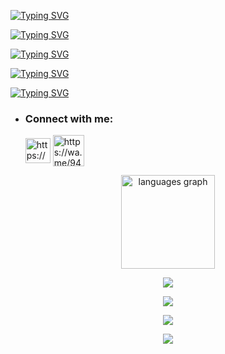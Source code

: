 <a href="https://git.io/typing-svg"><img src="https://readme-typing-svg.herokuapp.com?font=Comic+sans+MS&weight=100&size=27&duration=5001&pause=1800&color=30FF16FB&center=false&random=false&width=500&height=55&lines=Hey%F0%9F%91%8B+I+am+Tharuka+Heshan+.+.+.+%F0%9F%91%80%F0%9F%99%82" alt="Typing SVG" /></a> 



<a href="https://git.io/typing-svg"><img src="https://readme-typing-svg.herokuapp.com?font=Comic+sans+MS&weight=100&size=27&duration=5001&pause=1800&color=F724CFFF&center=false&random=false&width=500&height=55&lines=I+am+from+SRI+LANKA+🇱🇰+💕" alt="Typing SVG" /></a>
 




<a href="https://git.io/typing-svg"><img src="https://readme-typing-svg.herokuapp.com?font=Comic+sans+MS&weight=100&size=20&duration=5001&pause=1800&color=27EBF7FF&center=true&random=true&width=500&height=55&lines=😇+I'm+not+a+Programmer+🙃" alt="Typing SVG" /></a>


<a href="https://git.io/typing-svg"><img src="https://readme-typing-svg.herokuapp.com?font=Comic+sans+MS&weight=100&size=20&duration=5001&pause=1800&color=FFF411FB&center=true&random=true&width=500&height=55&lines=👀+I’m+interested+about+WHATSAPP+BOTS+🤖" alt="Typing SVG" /></a>


<a href="https://git.io/typing-svg"><img src="https://readme-typing-svg.herokuapp.com?font=Comic+sans+MS&weight=100&size=20&duration=5001&pause=1800&color=F70000FF&center=true&random=true&width=500&height=55&lines=🌱+I’m+currently+learning+🧑‍🎓+📖" alt="Typing SVG" /></a>



- <h3 align="left">Connect with me:</h3><p>   <a href="https://www.youtube.com/@Tharuka-Heshan" target="blank"><img align="center" src="https://i.ibb.co/YkThzVT/Seek-Png-com-youtube-icon-png-8071516-1.png" alt="https://www.youtube.com/@Tharuka-Heshan" height="40" width="40" /></a>  <a href="https://wa.me/94743389804" target="blank"><img align="center" src="https://cdn-icons-png.flaticon.com/512/5649/5649647.png" alt="https://wa.me/94743389804" height="50" width="50" /></a> 
</p>


<p align="center"><img src="https://github-readme-stats.vercel.app/api/top-langs?username=maurodesouza&locale=en&hide_title=false&layout=compact&card_width=320&langs_count=5&theme=dracula&hide_border=false" height="150" alt="languages graph"  />
</div>



 <p align="center"> <a href="https://github.com/Tharuka-Heshan"><img src="https://github-profile-trophy.vercel.app/?username=Tharuka-Heshan&no-bg=true&no-frame=false&theme=algolia"></a></p>

<p align="center"> <a href="https://github.com/Tharuka-Heshan"><img  src="http://github-readme-streak-stats.herokuapp.com?user=Tharuka-Heshan&theme=github-dark-blue&hide_border=false&background=DDD9DA00&stroke=00AEFF&fire=00AEFF&ring=00AEFF&currStreakNum=00AEFF&currStreakLabel=00AEFF&sideLabels=00AEFF&dates=00AEFF&sideNums=00AEFF"></a></p>
<p align="center"> <a href="https://github.com/Tharuka-Heshan"><img src="https://github-readme-stats.vercel.app/api?username=Tharuka-Heshan&theme=algolia&bg_color=DDD9DA00&text_color=00AEFF&show_icons=TRUE&icon_color=00AEFF" > </a> </p>
<p align="center"> <a href="https://github.com/Tharuka-Heshan"><img src="https://github-readme-stats.vercel.app/api/top-langs/?username=MR-DARK-SHADOW&hide=css,html&theme=algolia&bg_color=DDD9DA00&text_color=00AEFF" > </a> </p>
